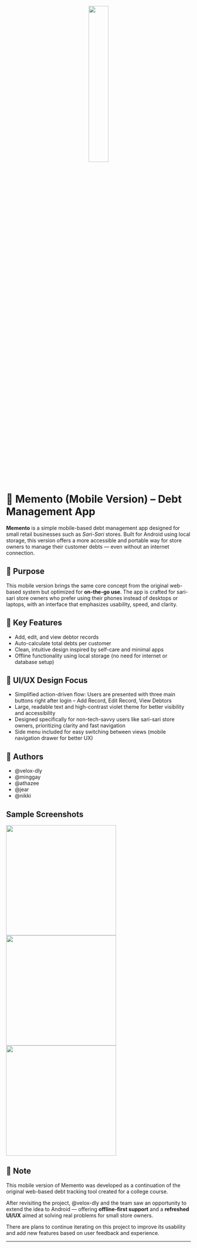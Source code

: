 <p align="center" width="100%">
    <img width="33%" src="https://github.com/user-attachments/assets/eaf30e6c-e8e7-4293-a5f7-a6bfa4035d16">
</p>

# 📱 Memento (Mobile Version) – Debt Management App

**Memento** is a simple mobile-based debt management app designed for small retail businesses such as *Sari-Sari* stores. Built for Android using local storage, this version offers a more accessible and portable way for store owners to manage their customer debts — even without an internet connection.

## 🎯 **Purpose**
This mobile version brings the same core concept from the original web-based system but optimized for **on-the-go use**. The app is crafted for sari-sari store owners who prefer using their phones instead of desktops or laptops, with an interface that emphasizes usability, speed, and clarity.

## 🧠 **Key Features**
- Add, edit, and view debtor records
- Auto-calculate total debts per customer
- Clean, intuitive design inspired by self-care and minimal apps
- Offline functionality using local storage (no need for internet or database setup)

## 🎨 **UI/UX Design Focus**
- Simplified action-driven flow: Users are presented with three main buttons right after login – Add Record, Edit Record, View Debtors
- Large, readable text and high-contrast violet theme for better visibility and accessibility
- Designed specifically for non-tech-savvy users like sari-sari store owners, prioritizing clarity and fast navigation
- Side menu included for easy switching between views (mobile navigation drawer for better UX)

## 👾 **Authors**
- @velox-dly  
- @minggay  
- @athazee  
- @jear  
- @nikki  

## Sample Screenshots
<img src="https://github.com/user-attachments/assets/87a716e8-a898-431f-adf3-1fd0ad418493" width="300" />
<img src="https://github.com/user-attachments/assets/bcc22ea2-f94b-4611-87c8-89a8af1b73bc" width="300" />
<img src="https://github.com/user-attachments/assets/ae4495ac-0293-4b10-9635-115b83665865" width="300" />


## 📌 **Note**
This mobile version of Memento was developed as a continuation of the original web-based debt tracking tool created for a college course.  

After revisiting the project, @velox-dly and the team saw an opportunity to extend the idea to Android — offering **offline-first support** and a **refreshed UI/UX** aimed at solving real problems for small store owners.

There are plans to continue iterating on this project to improve its usability and add new features based on user feedback and experience.

---
